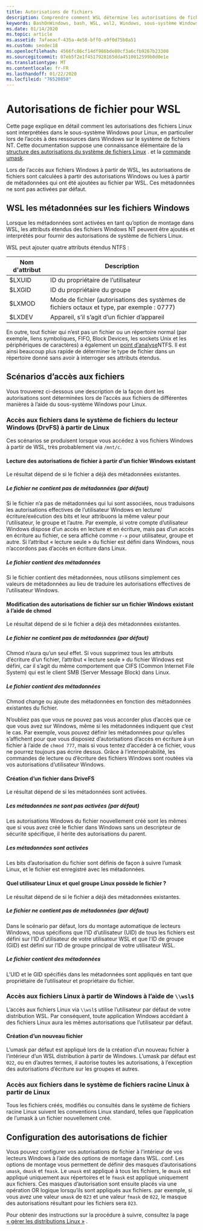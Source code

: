 ```yaml
---
title: Autorisations de fichiers
description: Comprendre comment WSL détermine les autorisations de fichiers dans Windows
keywords: BashOnWindows, bash, WSL, wsl2, Windows, sous-système Windows pour Linux, windowssubsystem, Ubuntu, Debian, SUSE, Windows 10, fichier, autorisations
ms.date: 01/14/2020
ms.topic: article
ms.assetid: 7afaeacf-435a-4e58-bff0-a9f0d75b8a51
ms.custom: seodec18
ms.openlocfilehash: 4566fc86cf14df986bde80cf3a6cfb9267b23308
ms.sourcegitcommit: 07eb5f2e1f4517928165dda4510012599b0d0e1e
ms.translationtype: MT
ms.contentlocale: fr-FR
ms.lasthandoff: 01/22/2020
ms.locfileid: "76520858"
---
```

# <a name="file-permissions-for-wsl"></a>Autorisations de fichier pour WSL

Cette page explique en détail comment les autorisations des fichiers Linux sont interprétées dans le sous-système Windows pour Linux, en particulier lors de l’accès à des ressources dans Windows sur le système de fichiers NT. Cette documentation suppose une connaissance élémentaire de la [structure des autorisations du système de fichiers Linux](https://wiki.archlinux.org/index.php/File_permissions_and_attributes) . <!--TODO: Double check that it's okay to add these links--> et la [commande umask](https://en.wikipedia.org/wiki/Umask).

Lors de l’accès aux fichiers Windows à partir de WSL, les autorisations de fichiers sont calculées à partir des autorisations Windows ou lues à partir de métadonnées qui ont été ajoutées au fichier par WSL. Ces métadonnées ne sont pas activées par défaut. 

## <a name="wsl-metadata-on-windows-files"></a>WSL les métadonnées sur les fichiers Windows

Lorsque les métadonnées sont activées en tant qu’option de montage dans WSL, les attributs étendus des fichiers Windows NT peuvent être ajoutés et interprétés pour fournir des autorisations de système de fichiers Linux. 

WSL peut ajouter quatre attributs étendus NTFS :

| Nom d'attribut | Description |
| --- | --- |
| $LXUID | ID du propriétaire de l’utilisateur |
| $LXGID | ID du propriétaire du groupe |
| $LXMOD | Mode de fichier (autorisations des systèmes de fichiers octaux et type, par exemple : 0777) |
| $LXDEV | Appareil, s’il s’agit d’un fichier d’appareil |

En outre, tout fichier qui n’est pas un fichier ou un répertoire normal (par exemple, liens symboliques, FIFO, Block Devices, les sockets Unix et les périphériques de caractères) a également un [point d’analyse](https://docs.microsoft.com/en-us/windows/win32/fileio/reparse-points)NTFS. Il est ainsi beaucoup plus rapide de déterminer le type de fichier dans un répertoire donné sans avoir à interroger ses attributs étendus. 
<!-- TODO: For the blog include ONeDrive detail -->

## <a name="file-access-scenarios"></a>Scénarios d’accès aux fichiers

Vous trouverez ci-dessous une description de la façon dont les autorisations sont déterminées lors de l’accès aux fichiers de différentes manières à l’aide du sous-système Windows pour Linux.

### <a name="accessing-files-in-the-windows-drive-file-system-drvfs-from-linux"></a>Accès aux fichiers dans le système de fichiers du lecteur Windows (DrvFS) à partir de Linux

Ces scénarios se produisent lorsque vous accédez à vos fichiers Windows à partir de WSL, très probablement via `/mnt/c`. 

#### <a name="reading-file-permissions-from-an-existing-windows-file"></a>Lecture des autorisations de fichier à partir d’un fichier Windows existant

Le résultat dépend de si le fichier a déjà des métadonnées existantes.

##### <a name="the-file-does-not-have-metadata-default"></a>**Le fichier ne contient pas de métadonnées (par défaut)**

Si le fichier n’a pas de métadonnées qui lui sont associées, nous traduisons les autorisations effectives de l’utilisateur Windows en lecture/écriture/exécution des bits et leur attribuons la même valeur pour l’utilisateur, le groupe et l’autre. Par exemple, si votre compte d’utilisateur Windows dispose d’un accès en lecture et en écriture, mais pas d’un accès en écriture au fichier, ce sera affiché comme `r-x` pour utilisateur, groupe et autre. Si l’attribut « lecture seule » du fichier est défini dans Windows, nous n’accordons pas d’accès en écriture dans Linux.

##### <a name="the-file-has-metadata"></a>Le fichier contient des métadonnées

Si le fichier contient des métadonnées, nous utilisons simplement ces valeurs de métadonnées au lieu de traduire les autorisations effectives de l’utilisateur Windows.

#### <a name="changing-file-permissions-on-an-existing-windows-file-using-chmod"></a>Modification des autorisations de fichier sur un fichier Windows existant à l’aide de chmod

Le résultat dépend de si le fichier a déjà des métadonnées existantes.

##### <a name="the-file-does-not-have-metadata-default"></a>**Le fichier ne contient pas de métadonnées (par défaut)**

Chmod n’aura qu’un seul effet. Si vous supprimez tous les attributs d’écriture d’un fichier, l’attribut « lecture seule » du fichier Windows est défini, car il s’agit du même comportement que CIFS (Common Internet File System) qui est le client SMB (Server Message Block) dans Linux.

##### <a name="the-file-has-metadata"></a>Le fichier contient des métadonnées

Chmod change ou ajoute des métadonnées en fonction des métadonnées existantes du fichier. 

N’oubliez pas que vous ne pouvez pas vous accorder plus d’accès que ce que vous avez sur Windows, même si les métadonnées indiquent que c’est le cas. Par exemple, vous pouvez définir les métadonnées pour qu’elles s’affichent pour que vous disposiez d’autorisations d’accès en écriture à un fichier à l’aide de `chmod 777`, mais si vous tentez d’accéder à ce fichier, vous ne pourrez toujours pas écrire dessus. Grâce à l’interopérabilité, les commandes de lecture ou d’écriture des fichiers Windows sont routées via vos autorisations d’utilisateur Windows.

#### <a name="creating-a-file-in-drivefs"></a>Création d’un fichier dans DriveFS

Le résultat dépend de si les métadonnées sont activées.

##### <a name="metadata-is-not-enabled-default"></a>Les métadonnées ne sont pas activées (par défaut)

Les autorisations Windows du fichier nouvellement créé sont les mêmes que si vous avez créé le fichier dans Windows sans un descripteur de sécurité spécifique, il hérite des autorisations du parent. 

##### <a name="metadata-is-enabled"></a>Les métadonnées sont activées

Les bits d’autorisation du fichier sont définis de façon à suivre l’umask Linux, et le fichier est enregistré avec les métadonnées.

#### <a name="which-linux-user-and-linux-group-owns-the-file"></a>Quel utilisateur Linux et quel groupe Linux possède le fichier ? 

Le résultat dépend de si le fichier a déjà des métadonnées existantes.

##### <a name="the-file-does-not-have-metadata-default"></a>**Le fichier ne contient pas de métadonnées (par défaut)**
Dans le scénario par défaut, lors du montage automatique de lecteurs Windows, nous spécifions que l’ID d’utilisateur (UID) de tous les fichiers est défini sur l’ID d’utilisateur de votre utilisateur WSL et que l’ID de groupe (GID) est défini sur l’ID de groupe principal de votre utilisateur WSL. 

##### <a name="the-file-has-metadata"></a>Le fichier contient des métadonnées

L’UID et le GID spécifiés dans les métadonnées sont appliqués en tant que propriétaire de l’utilisateur et propriétaire du fichier. 

### <a name="accessing-linux-files-from-windows-using-wsl"></a>Accès aux fichiers Linux à partir de Windows à l’aide de `\\wsl$`

L’accès aux fichiers Linux via `\\wsl$` utilise l’utilisateur par défaut de votre distribution WSL. Par conséquent, toute application Windows accédant à des fichiers Linux aura les mêmes autorisations que l’utilisateur par défaut.

#### <a name="creating-a-new-file"></a>Création d’un nouveau fichier

L’umask par défaut est appliqué lors de la création d’un nouveau fichier à l’intérieur d’un WSL distribution à partir de Windows. L’umask par défaut est `022`, ou en d’autres termes, il autorise toutes les autorisations, à l’exception des autorisations d’écriture sur les groupes et autres. 

### <a name="accessing-files-in-the-linux-root-file-system-from-linux"></a>Accès aux fichiers dans le système de fichiers racine Linux à partir de Linux

Tous les fichiers créés, modifiés ou consultés dans le système de fichiers racine Linux suivent les conventions Linux standard, telles que l’application de l’umask à un fichier nouvellement créé.

## <a name="configuring-file-permissions"></a>Configuration des autorisations de fichier

Vous pouvez configurer vos autorisations de fichier à l’intérieur de vos lecteurs Windows à l’aide des options de montage dans WSL. conf. Les options de montage vous permettent de définir des masques d’autorisations `umask`, `dmask` et `fmask`. Le `umask` est appliqué à tous les fichiers, le `dmask` est appliqué uniquement aux répertoires et le `fmask` est appliqué uniquement aux fichiers. Ces masques d’autorisation sont ensuite placés via une opération OR logique lorsqu’ils sont appliqués aux fichiers. par exemple, si vous avez une valeur `umask` de `023` et une valeur `fmask` de `022`, le masque des autorisations résultant pour les fichiers sera `023`. 

Pour obtenir des instructions sur la procédure à suivre, consultez la page [« gérer les distributions Linux »](./wsl-config.md) .
<!-- TODO: Add # to the link-->

